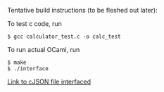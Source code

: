 Tentative build instructions (to be fleshed out later):

To test c code, run
```
$ gcc calculator_test.c -o calc_test
```

To run actual OCaml, run
```
$ make
$ ./interface
```

[Link to cJSON file interfaced](https://github.com/DaveGamble/cJSON)